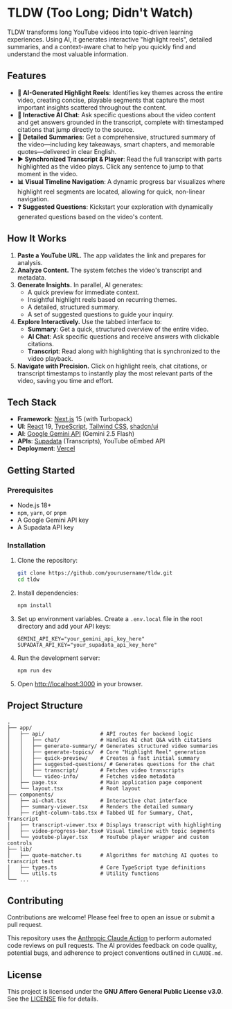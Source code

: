 # TLDW (Too Long; Didn't Watch)

[](https://www.gnu.org/licenses/agpl-3.0)

TLDW transforms long YouTube videos into topic-driven learning experiences. Using AI, it generates interactive "highlight reels", detailed summaries, and a context-aware chat to help you quickly find and understand the most valuable information.

## Features

  - **🤖 AI-Generated Highlight Reels**: Identifies key themes across the entire video, creating concise, playable segments that capture the most important insights scattered throughout the content.
  - **💬 Interactive AI Chat**: Ask specific questions about the video content and get answers grounded in the transcript, complete with timestamped citations that jump directly to the source.
  - **📝 Detailed Summaries**: Get a comprehensive, structured summary of the video—including key takeaways, smart chapters, and memorable quotes—delivered in clear English.
  - **▶️ Synchronized Transcript & Player**: Read the full transcript with parts highlighted as the video plays. Click any sentence to jump to that moment in the video.
  - **📊 Visual Timeline Navigation**: A dynamic progress bar visualizes where highlight reel segments are located, allowing for quick, non-linear navigation.
  - **❓ Suggested Questions**: Kickstart your exploration with dynamically generated questions based on the video's content.

## How It Works

1.  **Paste a YouTube URL.** The app validates the link and prepares for analysis.
2.  **Analyze Content.** The system fetches the video's transcript and metadata.
3.  **Generate Insights.** In parallel, AI generates:
      - A quick preview for immediate context.
      - Insightful highlight reels based on recurring themes.
      - A detailed, structured summary.
      - A set of suggested questions to guide your inquiry.
4.  **Explore Interactively.** Use the tabbed interface to:
      - **Summary**: Get a quick, structured overview of the entire video.
      - **AI Chat**: Ask specific questions and receive answers with clickable citations.
      - **Transcript**: Read along with highlighting that is synchronized to the video playback.
5.  **Navigate with Precision.** Click on highlight reels, chat citations, or transcript timestamps to instantly play the most relevant parts of the video, saving you time and effort.

## Tech Stack

  - **Framework**: [Next.js](https://nextjs.org/) 15 (with Turbopack)
  - **UI**: [React](https://react.dev/) 19, [TypeScript](https://www.typescriptlang.org/), [Tailwind CSS](https://tailwindcss.com/), [shadcn/ui](https://ui.shadcn.com/)
  - **AI**: [Google Gemini API](https://ai.google.dev/) (Gemini 2.5 Flash)
  - **APIs**: [Supadata](https://supadata.ai/) (Transcripts), YouTube oEmbed API
  - **Deployment**: [Vercel](https://vercel.com/)

## Getting Started

### Prerequisites

  - Node.js 18+
  - `npm`, `yarn`, or `pnpm`
  - A Google Gemini API key
  - A Supadata API key

### Installation

1.  Clone the repository:

    ```bash
    git clone https://github.com/yourusername/tldw.git
    cd tldw
    ```

2.  Install dependencies:

    ```bash
    npm install
    ```

3.  Set up environment variables. Create a `.env.local` file in the root directory and add your API keys:

    ```env
    GEMINI_API_KEY="your_gemini_api_key_here"
    SUPADATA_API_KEY="your_supadata_api_key_here"
    ```

4.  Run the development server:

    ```bash
    npm run dev
    ```

5.  Open [http://localhost:3000](https://www.google.com/search?q=http://localhost:3000) in your browser.

## Project Structure

```
.
├── app/
│   ├── api/                  # API routes for backend logic
│   │   ├── chat/             # Handles AI chat Q&A with citations
│   │   ├── generate-summary/ # Generates structured video summaries
│   │   ├── generate-topics/  # Core "Highlight Reel" generation
│   │   ├── quick-preview/    # Creates a fast initial summary
│   │   ├── suggested-questions/ # Generates questions for the chat
│   │   ├── transcript/       # Fetches video transcripts
│   │   └── video-info/       # Fetches video metadata
│   ├── page.tsx              # Main application page component
│   └── layout.tsx            # Root layout
├── components/
│   ├── ai-chat.tsx           # Interactive chat interface
│   ├── summary-viewer.tsx    # Renders the detailed summary
│   ├── right-column-tabs.tsx # Tabbed UI for Summary, Chat, Transcript
│   ├── transcript-viewer.tsx # Displays transcript with highlighting
│   ├── video-progress-bar.tsx# Visual timeline with topic segments
│   └── youtube-player.tsx    # YouTube player wrapper and custom controls
├── lib/
│   ├── quote-matcher.ts      # Algorithms for matching AI quotes to transcript text
│   ├── types.ts              # Core TypeScript type definitions
│   └── utils.ts              # Utility functions
└── ...
```

## Contributing

Contributions are welcome\! Please feel free to open an issue or submit a pull request.

This repository uses the [Anthropic Claude Action](https://github.com/anthropics/claude-code-action) to perform automated code reviews on pull requests. The AI provides feedback on code quality, potential bugs, and adherence to project conventions outlined in `CLAUDE.md`.

## License

This project is licensed under the **GNU Affero General Public License v3.0**. See the [LICENSE](https://www.google.com/search?q=./LICENSE) file for details.

